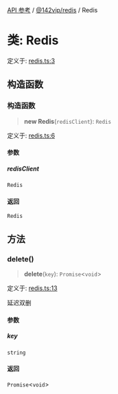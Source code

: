 [API 参考](../../../index.md) / [@142vip/redis](../index.md) / Redis

# 类: Redis

定义于: [redis.ts:3](https://github.com/142vip/core-x/blob/58a4aca72f73ebc92491a458c9b83754486dc296/packages/redis/src/redis.ts#L3)

## 构造函数

### 构造函数

> **new Redis**(`redisClient`): `Redis`

定义于: [redis.ts:6](https://github.com/142vip/core-x/blob/58a4aca72f73ebc92491a458c9b83754486dc296/packages/redis/src/redis.ts#L6)

#### 参数

##### redisClient

`Redis`

#### 返回

`Redis`

## 方法

### delete()

> **delete**(`key`): `Promise`\<`void`\>

定义于: [redis.ts:13](https://github.com/142vip/core-x/blob/58a4aca72f73ebc92491a458c9b83754486dc296/packages/redis/src/redis.ts#L13)

延迟双删

#### 参数

##### key

`string`

#### 返回

`Promise`\<`void`\>
